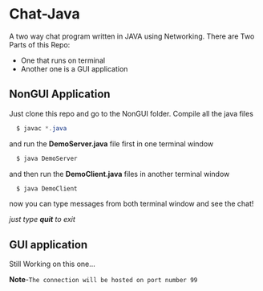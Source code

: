 # Chat-Java
A two way chat program written in JAVA using Networking.
There are Two Parts of this Repo:
  - One that runs on terminal
  - Another one is a GUI application

## NonGUI Application
Just clone this repo and go to the NonGUI folder.
Compile all the java files
```java
  $ javac *.java
```
and run the **DemoServer.java** file first in one terminal window
```java
  $ java DemoServer
```
and then run the **DemoClient.java** files in another terminal window
```java
  $ java DemoClient
```
now you can type messages from both terminal window and see the chat!

_just type **quit** to exit_
## GUI application
Still Working on this one...


**Note**-```The connection will be hosted on port number 99```
